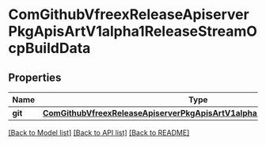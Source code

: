 # ComGithubVfreexReleaseApiserverPkgApisArtV1alpha1ReleaseStreamOcpBuildData

## Properties
Name | Type | Description | Notes
------------ | ------------- | ------------- | -------------
**git** | [**ComGithubVfreexReleaseApiserverPkgApisArtV1alpha1OcpBuildDataGitSource**](ComGithubVfreexReleaseApiserverPkgApisArtV1alpha1OcpBuildDataGitSource.md) |  | [optional] 

[[Back to Model list]](../README.md#documentation-for-models) [[Back to API list]](../README.md#documentation-for-api-endpoints) [[Back to README]](../README.md)


